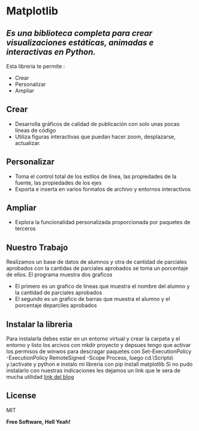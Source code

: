 # Matplotlib
## _Es una biblioteca completa para crear visualizaciones estáticas, animadas e interactivas en Python._

Esta librería te permite :

- Crear 
- Personalizar
- Ampliar

## Crear
- Desarrolla gráficos de calidad de publicación con solo unas pocas líneas de código
- Utiliza figuras interactivas que puedan hacer zoom, desplazarse, actualizar.

## Personalizar
- Toma el control total de los estilos de línea, las propiedades de la fuente, las propiedades de los ejes 
- Exporta e inserta en varios formatos de archivo y entornos interactivos

## Ampliar
- Explora la funcionalidad personalizada proporcionada por paquetes de terceros

## Nuestro Trabajo

 Realizamos un base de datos de alumnos y otra de cantidad de parciales aprobados con la cantidas de parciales aprobados se toma un porcentaje de ellos. El programa muestra dos graficos 
 
- El primero es un grafico de lineas  que muestra el nombre del alumno y la cantidad de parciales aprobados
- El segundo es un grafico de barras que muestra el alumno y el porcentaje deparciles aprobados 


## Instalar la libreria

Para instalarla debes estar en un entorno virtual y crear la carpeta y el entorno y listo los arcivos con mkdir proyecto y depsues tengo que activar los permisos de winwos para descragar paquetes con Set-ExecutionPolicy -ExecutionPolicy RemoteSigned -Scope Process, luego cd.\Scripts\ y.\activate y python e instalo mi libreria con pip install matplotlib
Si no pudo instalarlo con nuestras indicaciones les dejamos un link que le sera de mucha utilidad
[link del blog](http://blog.espol.edu.ec/ccpg1001/descargas/matplotlib-graficas-instalar/#:~:text=c%3A%5C%3Epip%20install%20matplotlib&text=1.,una%20ventana%20como%20la%20mostrada.&text=La%20instrucci%C3%B3n%20descarga%20la%20versi%C3%B3n,esperar%20que%20termine%20el%20proceso. ) 
## License

MIT

**Free Software, Hell Yeah!**

[//]: # (These are reference links used in the body of this note and get stripped out when the markdown processor does its job. There is no need to format nicely because it shouldn't be seen. Thanks SO - http://stackoverflow.com/questions/4823468/store-comments-in-markdown-syntax)

   [dill]: <https://github.com/joemccann/dillinger>
   [git-repo-url]: <https://github.com/joemccann/dillinger.git>
   [john gruber]: <http://daringfireball.net>
   [df1]: <http://daringfireball.net/projects/markdown/>
   [markdown-it]: <https://github.com/markdown-it/markdown-it>
   [Ace Editor]: <http://ace.ajax.org>
   [node.js]: <http://nodejs.org>
   [Twitter Bootstrap]: <http://twitter.github.com/bootstrap/>
   [jQuery]: <http://jquery.com>
   [@tjholowaychuk]: <http://twitter.com/tjholowaychuk>
   [express]: <http://expressjs.com>
   [AngularJS]: <http://angularjs.org>
   [Gulp]: <http://gulpjs.com>

   [PlDb]: <https://github.com/joemccann/dillinger/tree/master/plugins/dropbox/README.md>
   [PlGh]: <https://github.com/joemccann/dillinger/tree/master/plugins/github/README.md>
   [PlGd]: <https://github.com/joemccann/dillinger/tree/master/plugins/googledrive/README.md>
   [PlOd]: <https://github.com/joemccann/dillinger/tree/master/plugins/onedrive/README.md>
   [PlMe]: <https://github.com/joemccann/dillinger/tree/master/plugins/medium/README.md>
   [PlGa]: <https://github.com/RahulHP/dillinger/blob/master/plugins/googleanalytics/README.md>
